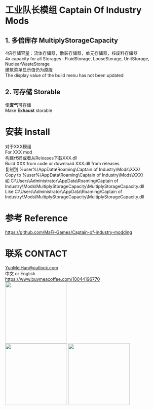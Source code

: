 # 工业队长模组 Captain Of Industry Mods
 
## 1. 多倍库存 MultiplyStorageCapacity
4倍存储容量：流体存储器，散装存储器，单元存储器，核废料存储器  
4x capacity for all Storages : FluidStorage, LooseStorage, UnitStorage, NuclearWasteStorage  
建筑菜单显示值仍为原版  
The display value of the build menu has not been updated  
## 2. 可存储 Storable
使**废气**可存储  
Make **Exhaust** storable

# 安装 Install
对于XXX模组  
For XXX mod  
构建代码或者从Releases下载XXX.dll  
Build XXX from code or download XXX.dll from releases  
复制到 %user%\AppData\Roaming\Captain of Industry\Mods\XXX\  
Copy to %user%\AppData\Roaming\Captain of Industry\Mods\XXX\  
如 C:\Users\Administrator\AppData\Roaming\Captain of Industry\Mods\MultiplyStorageCapacity\MultiplyStorageCapacity.dll  
Like C:\Users\Administrator\AppData\Roaming\Captain of Industry\Mods\MultiplyStorageCapacity\MultiplyStorageCapacity.dll  

# 参考 Reference
https://github.com/MaFi-Games/Captain-of-industry-modding

# 联系 CONTACT
YunMeiHan@outlook.com  
中文 or English  
https://www.buymeacoffee.com/10044196770  
<img src ="https://github.com/YunMeiHan/CaptainOfIndustryMods/assets/39333771/be2c5ee2-ca15-4b42-8ed4-46e3308330bf" width = "200">  
<img src = "https://github.com/YunMeiHan/CaptainOfIndustryMods/assets/39333771/63d90a39-2bdc-4b5a-9e74-6055a953cac9" width = 200>
<img src = "https://github.com/YunMeiHan/CaptainOfIndustryMods/assets/39333771/bf98ecd6-1887-44ce-ba48-98948729d22d" width = 200>
